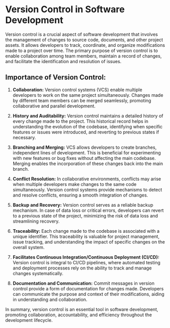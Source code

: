 # Version Control in Software Development

Version control is a crucial aspect of software development that involves the management of changes to source code, documents, and other project assets. It allows developers to track, coordinate, and organize modifications made to a project over time. The primary purpose of version control is to enable collaboration among team members, maintain a record of changes, and facilitate the identification and resolution of issues.

## Importance of Version Control:

1. **Collaboration:** Version control systems (VCS) enable multiple developers to work on the same project simultaneously. Changes made by different team members can be merged seamlessly, promoting collaborative and parallel development.

2. **History and Auditability:** Version control maintains a detailed history of every change made to the project. This historical record helps in understanding the evolution of the codebase, identifying when specific features or issues were introduced, and reverting to previous states if necessary.

3. **Branching and Merging:** VCS allows developers to create branches, independent lines of development. This is beneficial for experimenting with new features or bug fixes without affecting the main codebase. Merging enables the incorporation of these changes back into the main branch.

4. **Conflict Resolution:** In collaborative environments, conflicts may arise when multiple developers make changes to the same code simultaneously. Version control systems provide mechanisms to detect and resolve conflicts, ensuring a smooth integration of changes.

5. **Backup and Recovery:** Version control serves as a reliable backup mechanism. In case of data loss or critical errors, developers can revert to a previous state of the project, minimizing the risk of data loss and streamlining recovery.

6. **Traceability:** Each change made to the codebase is associated with a unique identifier. This traceability is valuable for project management, issue tracking, and understanding the impact of specific changes on the overall system.

7. **Facilitates Continuous Integration/Continuous Deployment (CI/CD):** Version control is integral to CI/CD pipelines, where automated testing and deployment processes rely on the ability to track and manage changes systematically.

8. **Documentation and Communication:** Commit messages in version control provide a form of documentation for changes made. Developers can communicate the purpose and context of their modifications, aiding in understanding and collaboration.

In summary, version control is an essential tool in software development, promoting collaboration, accountability, and efficiency throughout the development lifecycle.
